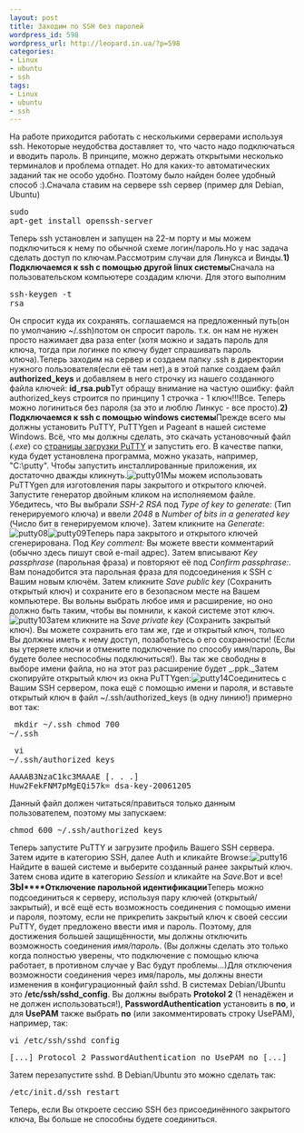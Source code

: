 ```yaml
---
layout: post
title: Заходим по SSH без паролей
wordpress_id: 598
wordpress_url: http://leopard.in.ua/?p=598
categories:
- Linux
- ubuntu
- ssh
tags:
- Linux
- ubuntu
- ssh
---
```

На работе приходится работать с несколькими серверами используя ssh. Некоторые неудобства доставляет то, что часто надо подключаться и вводить пароль. В принципе, можно держать открытыми несколько терминалов и проблема отпадет. Но для каких-то автоматических заданий так не особо удобно. Поэтому было найден более удобный способ :).Сначала ставим на сервере ssh сервер (пример для Debian, Ubuntu)<pre lang="bash">sudo apt-get install openssh-server</pre>Теперь ssh установлен и запущен на 22-м порту и мы можем подключиться к нему по обычной схеме логин/пароль.Но у нас задача сделать доступ по ключам.Рассмотрим случаи для Линукса и Винды.<!--more-->**1) Подключаемся к ssh с помощью другой linux системы**Сначала на пользовательском компьютере создадим ключи. Для этого выполним<pre lang="bash">ssh-keygen -t rsa</pre>Он спросит куда их сохранять. соглашаемся на предложенный путь(он по умолчанию ~/.ssh)потом он спросит пароль. т.к. он нам не нужен просто нажимает два раза enter (хотя можно и задать пароль для ключа, тогда при логинке по ключу будет спрашивать пароль ключа).Теперь заходим на сервер и создаем папку .ssh в директории нужного пользователя(если её там нет),а в этой папке создаем файл **authorized_keys** и добавляем в него строчку из нашего созданного файла ключей: **id_rsa.pub**Тут обращу внимание на частую ошибку: файл authorized_keys строится по принципу 1 строчка - 1 ключ!!!Все. Теперь можно логиниться без пароля (за это и люблю Линкус - все просто).**2)** **Подключаемся к ssh с помощью windows системы**Прежде всего мы должны установить PuTTY, PuTTYgen и Pageant в нашей системе Windows. Всё, что мы должны сделать, это скачать установочный файл (_.exe_) со [страницы загрузки PuTTY](http://altware.ru/soft/putty) и запустить его. В качестве папки, куда будет установлена программа, можно указать, например, "C:\putty". Чтобы запустить инсталлированные приложения, их достаточно дважды кликнуть.![putty01](http://leopard.in.ua/wp-content/uploads/2008/12/putty01.png "putty01")Мы можем использовать PuTTYgen для изготовления пары закрытого и открытого ключей. Запустите генератор двойным кликом на исполняемом файле. Убедитесь, что Вы выбрали _SSH-2 RSA_ под _Type of key to generate:_ (Тип генерируемого ключа) и ввели _2048_ в _Number of bits in a generated key_ (Число бит в генерируемом ключе).  Затем кликните на _Generate_:![putty08](http://leopard.in.ua/wp-content/uploads/2008/12/putty08.png "putty08")![putty09](http://leopard.in.ua/wp-content/uploads/2008/12/putty09.png "putty09")Теперь пара закрытого и открытого ключей сгенерирована. Под _Key comment:_ Вы можете ввести комментарий (обычно здесь пишут свой e-mail адрес). Затем вписывают _Key passphrase_ (парольная фраза) и повторяют её под _Confirm passphrase:_. Вам понадобится эта парольная фраза для подсоединения к SSH с Вашим новым ключём. Затем кликните _Save public key_ (Сохранить открытый ключ) и сохраните его в безопасном месте на Вашем компьютере. Вы вольны выбрать любое имя и расширение, но оно должно быть таким, чтобы вы помнили, к какой системе этот ключ.![putty10](http://leopard.in.ua/wp-content/uploads/2008/12/putty10.png "putty10")Затем кликните на _Save private key_ (Сохранить закрытый ключ). Вы можете сохранить его там же, где и открытый ключ, только Вы должны иметь к нему доступ, позаботьтесь о его сохранности! (Если вы утеряете ключи и отмените подключение по способу имя/пароль, Вы будете более неспособны подключиться!). Вы так же свободны в выборе имени файла, но на этот раз расширение будет _.ppk._Затем скопируйте открытый ключ из окна PuTTYgen:![putty14](http://leopard.in.ua/wp-content/uploads/2008/12/putty14.png "putty14")Соединитесь с Вашим SSH сервером, пока ещё с помощью имени и пароля, и вставьте открытый ключ в файл ~/.ssh/authorized_keys (в одну линию!) примерно вот так:<pre lang="bash"> mkdir ~/.ssh chmod 700 ~/.ssh</pre><pre lang="bash"> vi ~/.ssh/authorized_keys</pre><pre lang="bash">AAAAB3NzaC1kc3MAAAE [. . .] Huw2FekFNM7pMgEQi57k= dsa-key-20061205</pre>Данный файл должен читаться/правиться только данным пользователем, поэтому мы запускаем:<pre lang="bash">chmod 600 ~/.ssh/authorized_keys</pre>Теперь запустите PuTTY и загрузите профиль Вашего SSH сервера. Затем идите в категорию SSH, далее Auth и кликайте Browse:![putty16](http://leopard.in.ua/wp-content/uploads/2008/12/putty16.png "putty16")Найдите в вашей системе и выберите созданный ранее закрытый ключ. Затем снова идите в категорию _Session_ и кликайте на _Save_.Вот и все!**<span style="font-size: medium;">ЗЫ</span>****Отключение парольной идентификации**Теперь можно подсоединиться к серверу, используя пару ключей (открытый/закрытый), и всё ещё есть возможность соединения с помощью имени и пароля, поэтому, если не прикрепить закрытый ключ к своей сессии PuTTY, будет предложено ввести имя и пароль. Поэтому, для достижения большей защищённости, мы должны отключить возможность соединения _имя/пароль_. (Вы должны сделать это только когда полностью уверены, что подключение с помощью ключа работает, в противном случае у Вас будут проблемы...)Для отключения возможности соединения через имя/пароль, мы должны внести изменения в конфигурационный файл sshd. В системах Debian/Ubuntu это **/etc/ssh/sshd_config**. Вы должны выбрать **Protokol 2** (1 ненадёжен и не должен использоваться!), **PasswordAuthentication** установить в **no**, и для **UsePAM** также выбрать **no** (или закомментировать строку UsePAM), например, так:<pre lang="bash">vi /etc/ssh/sshd_config</pre><pre lang="bash"> [...] Protocol 2 PasswordAuthentication no UsePAM no [...]</pre>Затем перезапустите sshd. В Debian/Ubuntu это можно сделать так:<pre lang="bash">/etc/init.d/ssh restart</pre>Теперь, если Вы откроете сессию SSH без присоединённого закрытого ключа, Вы больше не способны будете соединиться.
